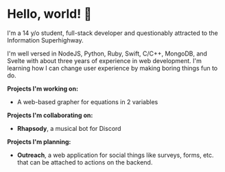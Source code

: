 # Hello, world! 👋
I'm a 14 y/o student, full-stack developer and questionably attracted to the Information Superhighway.

I'm well versed in NodeJS, Python, Ruby, Swift, C/C++, MongoDB, and Svelte with about three years of experience in web development. I'm learning how I can change user experience by making boring things fun to do.

**Projects I'm working on:**
- A web-based grapher for equations in 2 variables

**Projects I'm collaborating on:**
- **Rhapsody**, a musical bot for Discord

**Projects I'm planning:**
- **Outreach**, a web application for social things like surveys, forms, etc. that can be attached to actions on the backend.
